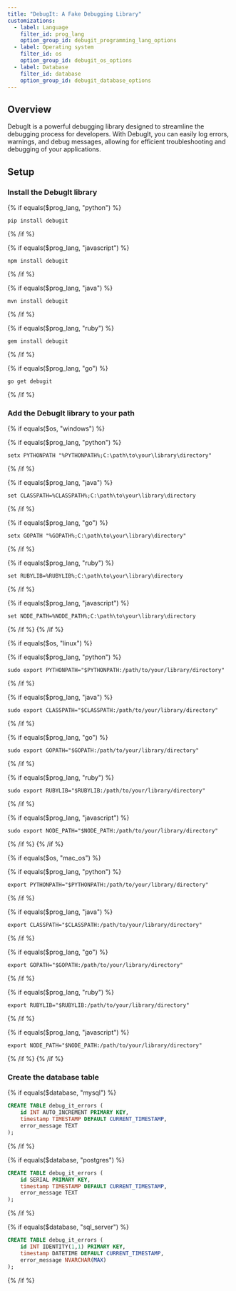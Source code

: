 ```yaml
---
title: "DebugIt: A Fake Debugging Library"
customizations:
  - label: Language
    filter_id: prog_lang
    option_group_id: debugit_programming_lang_options
  - label: Operating system
    filter_id: os
    option_group_id: debugit_os_options
  - label: Database
    filter_id: database
    option_group_id: debugit_database_options
---
```


## Overview

DebugIt is a powerful debugging library designed to streamline the debugging process for developers. 
With DebugIt, you can easily log errors, warnings, and debug messages, allowing for efficient 
troubleshooting and debugging of your applications.

## Setup

### Install the DebugIt library

<!-- Python -->
{% if equals($prog_lang, "python") %}
```shell
pip install debugit
```
{% /if %}

<!-- JavaScript -->
{% if equals($prog_lang, "javascript") %}
```shell
npm install debugit
```
{% /if %}

<!-- Java -->
{% if equals($prog_lang, "java") %}
```shell
mvn install debugit
```
{% /if %}

<!-- Ruby -->
{% if equals($prog_lang, "ruby") %}
```shell
gem install debugit
```
{% /if %}

<!-- Go -->
{% if equals($prog_lang, "go") %}
```shell
go get debugit
```
{% /if %}

### Add the DebugIt library to your path

<!-- Windows -->
{% if equals($os, "windows") %}
<!-- Windows > Python -->
{% if equals($prog_lang, "python") %}
```shell
setx PYTHONPATH "%PYTHONPATH%;C:\path\to\your\library\directory"
```
{% /if %}

<!-- Windows > Java -->
{% if equals($prog_lang, "java") %}
```shell
set CLASSPATH=%CLASSPATH%;C:\path\to\your\library\directory
```
{% /if %}

<!-- Windows > Go -->
{% if equals($prog_lang, "go") %}
```shell
setx GOPATH "%GOPATH%;C:\path\to\your\library\directory"
```
{% /if %}

<!-- Windows > Ruby -->
{% if equals($prog_lang, "ruby") %}
```shell
set RUBYLIB=%RUBYLIB%;C:\path\to\your\library\directory
```
{% /if %}

<!-- Windows > JavaScript -->
{% if equals($prog_lang, "javascript") %}
```shell
set NODE_PATH=%NODE_PATH%;C:\path\to\your\library\directory
```
{% /if %}
{% /if %}

<!-- Linux -->
{% if equals($os, "linux") %}
<!-- Linux > Python -->
{% if equals($prog_lang, "python") %}
```shell
sudo export PYTHONPATH="$PYTHONPATH:/path/to/your/library/directory"
```
{% /if %}

<!-- Linux > Java -->
{% if equals($prog_lang, "java") %}
```shell
sudo export CLASSPATH="$CLASSPATH:/path/to/your/library/directory"
```
{% /if %}

<!-- Linux > Go -->
{% if equals($prog_lang, "go") %}
```shell
sudo export GOPATH="$GOPATH:/path/to/your/library/directory"
```
{% /if %}

<!-- Linux > Ruby -->
{% if equals($prog_lang, "ruby") %}
```shell
sudo export RUBYLIB="$RUBYLIB:/path/to/your/library/directory"
```
{% /if %}

<!-- Linux > JavaScript -->
{% if equals($prog_lang, "javascript") %}
```shell
sudo export NODE_PATH="$NODE_PATH:/path/to/your/library/directory"
```
{% /if %}
{% /if %}

<!-- macOS -->
{% if equals($os, "mac_os") %}
<!-- macOS > Python -->
{% if equals($prog_lang, "python") %}
```shell
export PYTHONPATH="$PYTHONPATH:/path/to/your/library/directory"
```
{% /if %}

<!-- macOS > Java -->
{% if equals($prog_lang, "java") %}
```shell
export CLASSPATH="$CLASSPATH:/path/to/your/library/directory"
```
{% /if %}

<!-- macOS > Go -->
{% if equals($prog_lang, "go") %}
```shell
export GOPATH="$GOPATH:/path/to/your/library/directory"
```
{% /if %}

<!-- macOS > Ruby -->
{% if equals($prog_lang, "ruby") %}
```shell
export RUBYLIB="$RUBYLIB:/path/to/your/library/directory"
```
{% /if %}

<!-- macOS > JavaScript -->
{% if equals($prog_lang, "javascript") %}
```shell
export NODE_PATH="$NODE_PATH:/path/to/your/library/directory"
```
{% /if %}
{% /if %}

### Create the database table

<!-- MySQL -->
{% if equals($database, "mysql") %}
```sql
CREATE TABLE debug_it_errors (
    id INT AUTO_INCREMENT PRIMARY KEY,
    timestamp TIMESTAMP DEFAULT CURRENT_TIMESTAMP,
    error_message TEXT
);
```
{% /if %}

<!-- Postgres -->
{% if equals($database, "postgres") %}
```sql
CREATE TABLE debug_it_errors (
    id SERIAL PRIMARY KEY,
    timestamp TIMESTAMP DEFAULT CURRENT_TIMESTAMP,
    error_message TEXT
);
```
{% /if %}

<!-- SQL Server -->
{% if equals($database, "sql_server") %}
```sql
CREATE TABLE debug_it_errors (
    id INT IDENTITY(1,1) PRIMARY KEY,
    timestamp DATETIME DEFAULT CURRENT_TIMESTAMP,
    error_message NVARCHAR(MAX)
);
```
{% /if %}